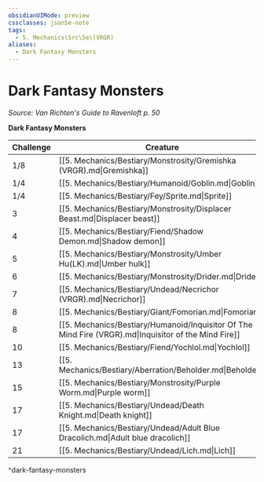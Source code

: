 ```yaml
---
obsidianUIMode: preview
cssclasses: json5e-note
tags:
  - 5. Mechanics\Src\5e\(VRGR)
aliases:
  - Dark Fantasy Monsters
---
```

# Dark Fantasy Monsters
*Source: Van Richten's Guide to Ravenloft p. 50* 

**Dark Fantasy Monsters**

| Challenge | Creature | Source |
|-----------|----------|--------|
| 1/8 | [[5. Mechanics/Bestiary/Monstrosity/Gremishka (VRGR).md\|Gremishka]] | VGR |
| 1/4 | [[5. Mechanics/Bestiary/Humanoid/Goblin.md\|Goblin]] | "MM" |
| 1/4 | [[5. Mechanics/Bestiary/Fey/Sprite.md\|Sprite]] | "MM" |
| 3 | [[5. Mechanics/Bestiary/Monstrosity/Displacer Beast.md\|Displacer beast]] | "MM" |
| 4 | [[5. Mechanics/Bestiary/Fiend/Shadow Demon.md\|Shadow demon]] | "MM" |
| 5 | [[5. Mechanics/Bestiary/Monstrosity/Umber Hu(LK).md\|Umber hulk]] | "MM" |
| 6 | [[5. Mechanics/Bestiary/Monstrosity/Drider.md\|Drider]] | "MM" |
| 7 | [[5. Mechanics/Bestiary/Undead/Necrichor (VRGR).md\|Necrichor]] | VGR |
| 8 | [[5. Mechanics/Bestiary/Giant/Fomorian.md\|Fomorian]] | "MM" |
| 8 | [[5. Mechanics/Bestiary/Humanoid/Inquisitor Of The Mind Fire (VRGR).md\|Inquisitor of the Mind Fire]] | VGR |
| 10 | [[5. Mechanics/Bestiary/Fiend/Yochlol.md\|Yochlol]] | "MM" |
| 13 | [[5. Mechanics/Bestiary/Aberration/Beholder.md\|Beholder]] | "MM" |
| 15 | [[5. Mechanics/Bestiary/Monstrosity/Purple Worm.md\|Purple worm]] | "MM" |
| 17 | [[5. Mechanics/Bestiary/Undead/Death Knight.md\|Death knight]] | "MM" |
| 17 | [[5. Mechanics/Bestiary/Undead/Adult Blue Dracolich.md\|Adult blue dracolich]] | "MM" |
| 21 | [[5. Mechanics/Bestiary/Undead/Lich.md\|Lich]] | "MM" |
^dark-fantasy-monsters
